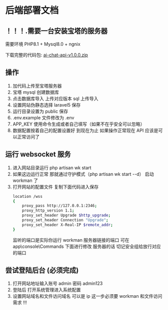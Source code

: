 # 后端部署文档

## ！！！.需要一台安装宝塔的服务器

需要环境 PHP8.1 + Mysql8.0 + ngnix

下载完整的代码包: [ai-chat-api-v1.0.0.zip](https://gitee.com/chinag-ai/ai-chat-doc/raw/main/ai-chat-api-v1.0.0.zip)

## 操作

1. 加代码上传至宝塔服务器
2. 宝塔 mysql 创建数据库
3. 点击数据库导入 上传对应版本 sql 上传导入
4. 设置网站伪静态选择 laravel5 保存
5. 运行目录设置为 public 保存
6. .env.example 文件修改为 .env
7. APP_KEY 使用命令生成或者自己填写（如果不在乎安全可以忽略）
8. 数据配置按着自己的配置设置好
   到现在为止 如果操作正常现在 API 应该是可以正常访问了

## 运行 websocket 服务

1. 进入网站目录运行 php artisan wk start
2. 如果这边运行正常 那就通过守护模式（php artisan wk start --d） 启动 workman 了
3. 打开网站的配置文件 复制下面代码进入保存
   ```sh
   location /wss
   {
       proxy_pass http://127.0.0.1:2346;
       proxy_http_version 1.1;
       proxy_set_header Upgrade $http_upgrade;
       proxy_set_header Connection "Upgrade";
       proxy_set_header X-Real-IP $remote_addr;
   }
   ```
   监听的端口是实际你运行 workman 服务器链接的端口 可在 app\console\Commands 下面进行修改
   服务器的话 切记安全组给放行对应的端口

## 尝试登陆后台 (必须完成)

1. 打开网站地址输入账号 admin 密码 admin123
2. 登陆后 打开系统管理进入系统配置
3. 设置网站域名和文件访问域名 可以是 ip 这一步必须要 workman 和文件访问需求 !!!
